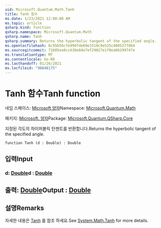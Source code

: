 ```yaml
---
uid: Microsoft.Quantum.Math.Tanh
title: Tanh 함수
ms.date: 1/23/2021 12:00:00 AM
ms.topic: article
qsharp.kind: function
qsharp.namespace: Microsoft.Quantum.Math
qsharp.name: Tanh
qsharp.summary: Returns the hyperbolic tangent of the specified angle.
ms.openlocfilehash: 6c95b56cfe999fde69e3318c9e535c4005377d64
ms.sourcegitcommit: 71605ea9cc630e84e7ef29027e1f0ea06299747e
ms.translationtype: MT
ms.contentlocale: ko-KR
ms.lasthandoff: 01/26/2021
ms.locfileid: "98848175"
---
```

# <a name="tanh-function"></a><span data-ttu-id="a3e7c-102">Tanh 함수</span><span class="sxs-lookup"><span data-stu-id="a3e7c-102">Tanh function</span></span>

<span data-ttu-id="a3e7c-103">네임 스페이스: [Microsoft 양자](xref:Microsoft.Quantum.Math)</span><span class="sxs-lookup"><span data-stu-id="a3e7c-103">Namespace: [Microsoft.Quantum.Math](xref:Microsoft.Quantum.Math)</span></span>

<span data-ttu-id="a3e7c-104">패키지: [Microsoft. 양자](https://nuget.org/packages/Microsoft.Quantum.QSharp.Core)</span><span class="sxs-lookup"><span data-stu-id="a3e7c-104">Package: [Microsoft.Quantum.QSharp.Core](https://nuget.org/packages/Microsoft.Quantum.QSharp.Core)</span></span>


<span data-ttu-id="a3e7c-105">지정된 각도의 하이퍼볼릭 탄젠트를 반환합니다.</span><span class="sxs-lookup"><span data-stu-id="a3e7c-105">Returns the hyperbolic tangent of the specified angle.</span></span>

```qsharp
function Tanh (d : Double) : Double
```


## <a name="input"></a><span data-ttu-id="a3e7c-106">입력</span><span class="sxs-lookup"><span data-stu-id="a3e7c-106">Input</span></span>

### <a name="d--double"></a><span data-ttu-id="a3e7c-107">d: [Double](xref:microsoft.quantum.lang-ref.double)</span><span class="sxs-lookup"><span data-stu-id="a3e7c-107">d : [Double](xref:microsoft.quantum.lang-ref.double)</span></span>





## <a name="output--double"></a><span data-ttu-id="a3e7c-108">출력: [Double](xref:microsoft.quantum.lang-ref.double)</span><span class="sxs-lookup"><span data-stu-id="a3e7c-108">Output : [Double](xref:microsoft.quantum.lang-ref.double)</span></span>



## <a name="remarks"></a><span data-ttu-id="a3e7c-109">설명</span><span class="sxs-lookup"><span data-stu-id="a3e7c-109">Remarks</span></span>

<span data-ttu-id="a3e7c-110">자세한 내용은 [Tanh](https://docs.microsoft.com/dotnet/api/system.math.tanh) 를 참조 하세요.</span><span class="sxs-lookup"><span data-stu-id="a3e7c-110">See [System.Math.Tanh](https://docs.microsoft.com/dotnet/api/system.math.tanh) for more details.</span></span>